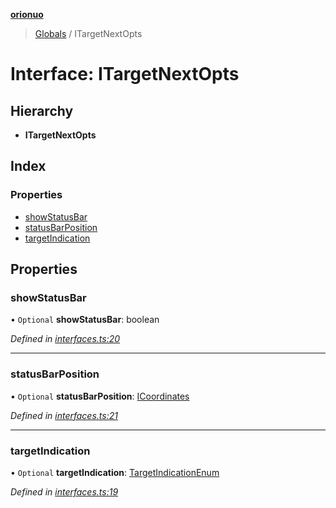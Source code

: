 **[orionuo](../README.md)**

> [Globals](../globals.md) / ITargetNextOpts

# Interface: ITargetNextOpts

## Hierarchy

* **ITargetNextOpts**

## Index

### Properties

* [showStatusBar](itargetnextopts.md#showstatusbar)
* [statusBarPosition](itargetnextopts.md#statusbarposition)
* [targetIndication](itargetnextopts.md#targetindication)

## Properties

### showStatusBar

• `Optional` **showStatusBar**: boolean

*Defined in [interfaces.ts:20](https://github.com/msviha/orionuo/blob/b5379e7/src/interfaces.ts#L20)*

___

### statusBarPosition

• `Optional` **statusBarPosition**: [ICoordinates](icoordinates.md)

*Defined in [interfaces.ts:21](https://github.com/msviha/orionuo/blob/b5379e7/src/interfaces.ts#L21)*

___

### targetIndication

• `Optional` **targetIndication**: [TargetIndicationEnum](../enums/targetindicationenum.md)

*Defined in [interfaces.ts:19](https://github.com/msviha/orionuo/blob/b5379e7/src/interfaces.ts#L19)*
